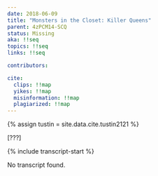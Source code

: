 ```yaml
---
date: 2018-06-09
title: "Monsters in the Closet: Killer Queens"
parent: 4zPCM14-SCQ
status: Missing
aka: !!seq
topics: !!seq
links: !!seq

contributors:

cite:
  clips: !!map
  yikes: !!map
  misinformation: !!map
  plagiarized: !!map
---
```

{% assign tustin = site.data.cite.tustin2121 %}

<compare>
<credits class="desc">

[???]

</credits>
</compare>

{% include transcript-start %}

No transcript found.
